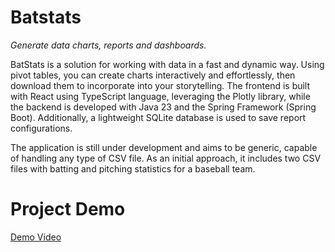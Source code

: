 # Batstats
*Generate data charts, reports and dashboards.*

BatStats is a solution for working with data in a fast and dynamic way. Using pivot tables, you can create charts interactively and effortlessly, then download them to incorporate into your storytelling. The frontend is built with React using TypeScript language, leveraging the Plotly library, while the backend is developed with Java 23 and the Spring Framework (Spring Boot). Additionally, a lightweight SQLite database is used to save report configurations.

The application is still under development and aims to be generic, capable of handling any type of CSV file. As an initial approach, it includes two CSV files with batting and pitching statistics for a baseball team.

# Project Demo

[Demo Video](https://github.com/user-attachments/assets/26b3ba88-8973-4eee-aee4-a28543d0f321)
